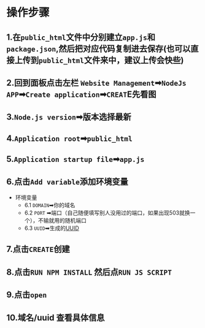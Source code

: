 # 操作步骤
## 1.在`public_html`文件中分别建立`app.js`和`package.json`,然后把对应代码复制进去保存(也可以直接上传到`public_html`文件来中，建议上传会快些)
## 2.回到面板点击左栏 `Website Management`➡`NodeJs APP`➡`Create application`➡`CREAT`E先看图
## 3.`Node.js version`➡版本选择最新
## 4.`Application root`➡`public_html` 
## 5.`Application startup file`➡`app.js`
## 6.点击`Add variable`添加环境变量
- 环境变量
  - 6.1 `DOMAIN`➡你的域名
  - 6.2 `PORT` ➡端口（自己随便填写别人没用过的端口，如果出现503就换一个），不输就用的随机端口
  - 6.3 `UUID`➡生成的[UUID](https://1024tools.com/uuid)
## 7.点击`CREATE`创建
## 8.点击`RUN NPM INSTALL` 然后点`RUN JS SCRIPT`
## 9.点击`open`
## 10.域名/uuid 查看具体信息
